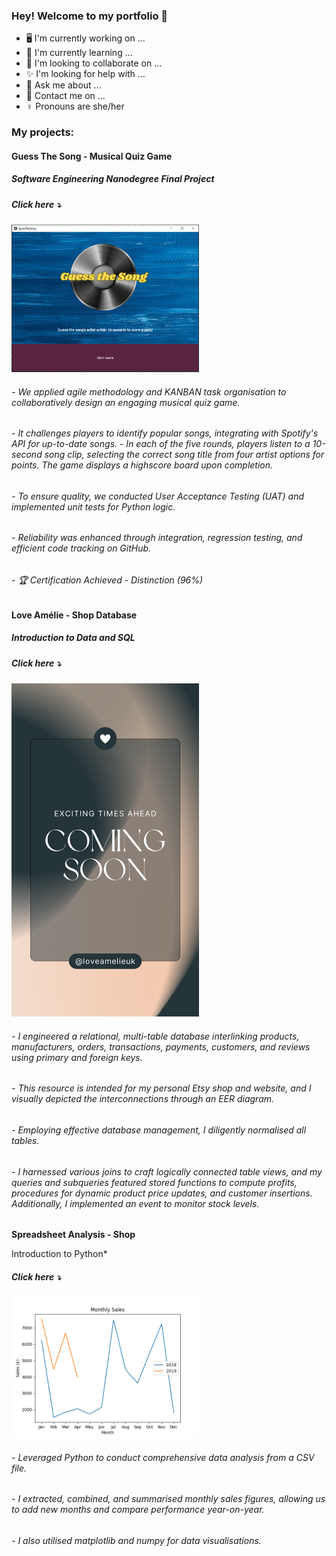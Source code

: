 ### Hey! Welcome to my portfolio 👋

- 🖥️ I'm currently working on ...
- 🌱 I'm currently learning ...
- 🤝 I'm looking to collaborate on ...
- ✨ I'm looking for help with ...
- 💬 Ask me about ...
- 📲 Contact me on ...
- ♀️ Pronouns are she/her

### My projects:

#### **Guess The Song - Musical Quiz Game**

##### *Software Engineering Nanodegree Final Project*

##### Click here ⤵️
            
<a href="https://github.com/NCHassall/Portfolio/tree/main/guess-the-song-musical-quiz-game-python"> <img src="images/GuessTheSongStart.png" width="300px"> </a>

###### - We applied agile methodology and KANBAN task organisation to collaboratively design an engaging musical quiz game. 
###### - It challenges players to identify popular songs, integrating with Spotify's API for up-to-date songs. - In each of the five rounds, players listen to a 10-second song clip, selecting the correct song title from four artist options for points. The game displays a highscore board upon completion. 
###### - To ensure quality, we conducted User Acceptance Testing (UAT) and implemented unit tests for Python logic. 
###### - Reliability was enhanced through integration, regression testing, and efficient code tracking on GitHub.
###### - 🏆 Certification Achieved - Distinction (96%)

#### **Love Amélie - Shop Database**

##### *Introduction to Data and SQL*

##### Click here ⤵️

<a href="https://github.com/NCHassall/Portfolio/tree/main/love-amelie-shop-database-mysql"> <img src="images/LoveAmelieComingSoon.png" width="300px"> </a>

###### - I engineered a relational, multi-table database interlinking products, manufacturers, orders, transactions, payments, customers, and reviews using primary and foreign keys. 
###### - This resource is intended for my personal Etsy shop and website, and I visually depicted the interconnections through an EER diagram. 
###### - Employing effective database management, I diligently normalised all tables. 
###### - I harnessed various joins to craft logically connected table views, and my queries and subqueries featured stored functions to compute profits, procedures for dynamic product price updates, and customer insertions. Additionally, I implemented an event to monitor stock levels.


**Spreadsheet Analysis - Shop**

Introduction to Python*

##### Click here ⤵️

<a href="https://github.com/NCHassall/Portfolio/tree/main/spreadsheet-analysis-shop-python"> <img src="images/SalesByMonth.png" width="300px"> </a>

###### - Leveraged Python to conduct comprehensive data analysis from a CSV file. 
###### - I extracted, combined, and summarised monthly sales figures, allowing us to add new months and compare performance year-on-year. 
###### - I also utilised matplotlib and numpy for data visualisations. 
